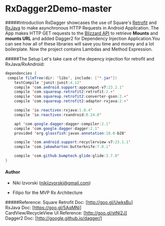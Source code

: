 # RxDagger2Demo-master

#####Introduction
RxDagger showcases the use of Square's [Retrofit](http://square.github.io/retrofit/) and [RxJava](https://github.com/ReactiveX/RxJava/wiki) to make asynchronous HTTP Requests in Android Application. The App makes HTTP GET requests to the [Blizzard API](https://dev.battle.net/) to retrieve **Mounts** and **mounts URL** and
added Dagger2 for Dependency Injection Application.You can see how all of these libraries will save you time and money and a lot boilerplate. Now the project contains Lambdas and Method Expression.

#####The Setup
Let's take care of the depency injection for retrofit and RxJava/RxAndroid:
```java
dependencies {
 compile fileTree(dir: 'libs', include: ['*.jar'])
    testCompile 'junit:junit:4.12'
    compile 'com.android.support:appcompat-v7:23.2.1'
    compile 'com.squareup.retrofit2:retrofit:2.+'
    compile 'com.squareup.retrofit2:converter-gson:2.+'
    compile 'com.squareup.retrofit2:adapter-rxjava:2.+'

    compile 'io.reactivex:rxjava:1.0.4'
    compile 'io.reactivex:rxandroid:0.24.0'

    apt 'com.google.dagger:dagger-compiler:2.1'
    compile 'com.google.dagger:dagger:2.1'
    provided 'org.glassfish:javax.annotation:10.0-b28'

    compile 'com.android.support:recyclerview-v7:23.1.1'
    compile 'com.jakewharton:butterknife:7.0.1'

    compile 'com.github.bumptech.glide:glide:3.7.0'
}
```

#### Author

- Niki Izvorski (nikiizvorski@gmail.com)

- Filipo for the MVP Rx Architecture

#####Reference:
Square Retrofit Doc: [http://goo.gl/UwksBu] <br>
RxJava Doc: [https://goo.gl/5AqMNi] <br>
CardView/RecycleView UI Reference: [http://goo.gl/stNj2J] <br>
Dagger2 Doc: [http://google.github.io/dagger/] 

